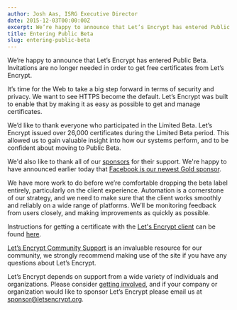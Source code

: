 ```yaml
---
author: Josh Aas, ISRG Executive Director
date: 2015-12-03T00:00:00Z
excerpt: We’re happy to announce that Let’s Encrypt has entered Public Beta. Invitations are no longer needed in order to get free certificates from Let’s Encrypt.
title: Entering Public Beta
slug: entering-public-beta
---
```


We’re happy to announce that Let’s Encrypt has entered Public Beta. Invitations are no longer needed in order to get free certificates from Let’s Encrypt.

It’s time for the Web to take a big step forward in terms of security and privacy. We want to see HTTPS become the default. Let’s Encrypt was built to enable that by making it as easy as possible to get and manage certificates.

We’d like to thank everyone who participated in the Limited Beta. Let’s Encrypt issued over 26,000 certificates during the Limited Beta period. This allowed us to gain valuable insight into how our systems perform, and to be confident about moving to Public Beta.

We'd also like to thank all of our [sponsors](/sponsors/) for their support. We're happy to have announced earlier today that [Facebook is our newest Gold sponsor](/2015/12/03/facebook-sponsorship.html).

We have more work to do before we’re comfortable dropping the beta label entirely, particularly on the client experience. Automation is a cornerstone of our strategy, and we need to make sure that the client works smoothly and reliably on a wide range of platforms. We’ll be monitoring feedback from users closely, and making improvements as quickly as possible.

Instructions for getting a certificate with the [Let's Encrypt client](https://github.com/letsencrypt/letsencrypt) can be found [here](https://letsencrypt.readthedocs.org/en/latest/).

[Let’s Encrypt Community Support](https://community.letsencrypt.org/) is an invaluable resource for our community, we strongly recommend making use of the site if you have any questions about Let’s Encrypt.

Let’s Encrypt depends on support from a wide variety of individuals and organizations. Please consider [getting involved](https://letsencrypt.org/getinvolved/), and if your company or organization would like to sponsor Let’s Encrypt please email us at <sponsor@letsencrypt.org>.